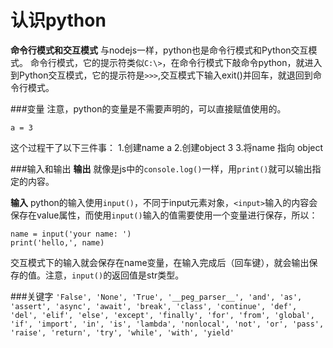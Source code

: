 认识python
===
**命令行模式和交互模式**
与nodejs一样，python也是命令行模式和Python交互模式。
命令行模式，它的提示符类似`C:\>`，在命令行模式下敲命令python，就进入到Python交互模式，它的提示符是`>>>`,交互模式下输入exit()并回车，就退回到命令行模式。

###变量
注意，python的变量是不需要声明的，可以直接赋值使用的。
```
a = 3
```
这个过程干了以下三件事：
1.创建name a
2.创建object 3
3.将name 指向 object


###输入和输出
**输出**
就像是js中的`console.log()`一样，用`print()`就可以输出指定的内容。

**输入**
python的输入使用`input()`，不同于input元素对象，`<input>`输入的内容会保存在value属性，而使用`input()`输入的值需要使用一个变量进行保存，所以：
```
name = input('your name: ')
print('hello,', name)
```
交互模式下的输入就会保存在name变量，在输入完成后（回车键），就会输出保存的值。注意，`input()`的返回值是str类型。

###关键字
`
'False', 'None', 'True', '__peg_parser__', 'and', 'as', 'assert', 'async', 'await', 'break', 'class', 'continue', 'def', 'del', 'elif', 'else', 'except', 'finally', 'for', 'from', 'global', 'if', 'import', 'in', 'is', 'lambda', 'nonlocal', 'not', 'or', 'pass', 'raise', 'return', 'try', 'while', 'with', 'yield'
`

